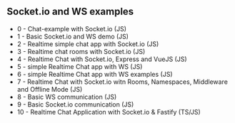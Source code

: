 ## Socket.io and WS examples

- 0 - Chat-example with Socket.io (JS)
- 1 - Basic Socket.io and WS demo (JS)
- 2 - Realtime simple chat app with Socket.io (JS)
- 3 - Realtime chat rooms with Socket.io (JS)
- 4 - Realtime Chat with Socket.io, Express and VueJS (JS)
- 5 - simple Realtime Chat app with WS (JS)
- 6 - simple Realtime Chat app with WS examples (JS)
- 7 - Realtime Chat with Socket.io witn Rooms, Namespaces, Middleware and Offline Mode (JS)
- 8 - Basic WS communication (JS)
- 9 - Basic Socket.io communication (JS)
- 10 - Realtime Chat Application with Socket.io & Fastify (TS/JS)
